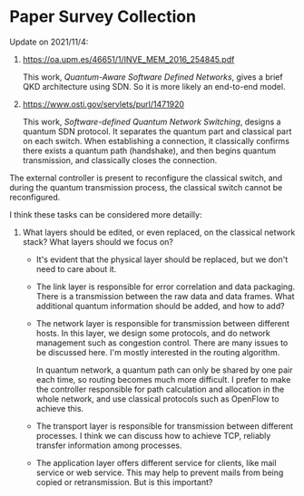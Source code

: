 # Paper Survey Collection

Update on 2021/11/4:

1. https://oa.upm.es/46651/1/INVE_MEM_2016_254845.pdf

   This work, *Quantum-Aware Software Defined Networks*, gives a brief QKD architecture using SDN. So it is more likely an end-to-end model.

2. https://www.osti.gov/servlets/purl/1471920

   This work, *Software-defined Quantum Network Switching*, designs  a quantum SDN protocol. It separates the quantum part and classical part on each switch. When establishing a connection, it classically confirms there exists a quantum path (handshake), and then begins quantum transmission, and classically closes the connection.

The external controller is present to reconfigure the classical switch, and during the quantum transmission process, the classical switch cannot be reconfigured.

I think these tasks can be considered more detailly:

1. What layers should be edited, or even replaced, on the classical network stack? What layers should we focus on? 

   + It's evident that the physical layer should be replaced, but we don't need to care about it. 

   + The link layer is responsible for error correlation and data packaging. There is a transmission between the raw data and data frames. What additional quantum information should be added, and how to add?

   + The network layer is responsible for transmission between different hosts. In this layer, we design some protocols, and do network management such as congestion control. There are many issues to be discussed here. I'm mostly interested in the routing algorithm. 

     In quantum network, a quantum path can only be shared by one pair each time, so routing becomes much more difficult. I prefer to make the controller responsible for path calculation and allocation in the whole network, and use classical protocols such as OpenFlow to achieve this.

   + The transport layer is responsible for transmission between different processes. I think we can discuss how to achieve TCP, reliably transfer information among processes.

   + The application layer offers different service for clients, like mail service or web service. This may help to prevent mails from being copied or retransmission. But is this important?